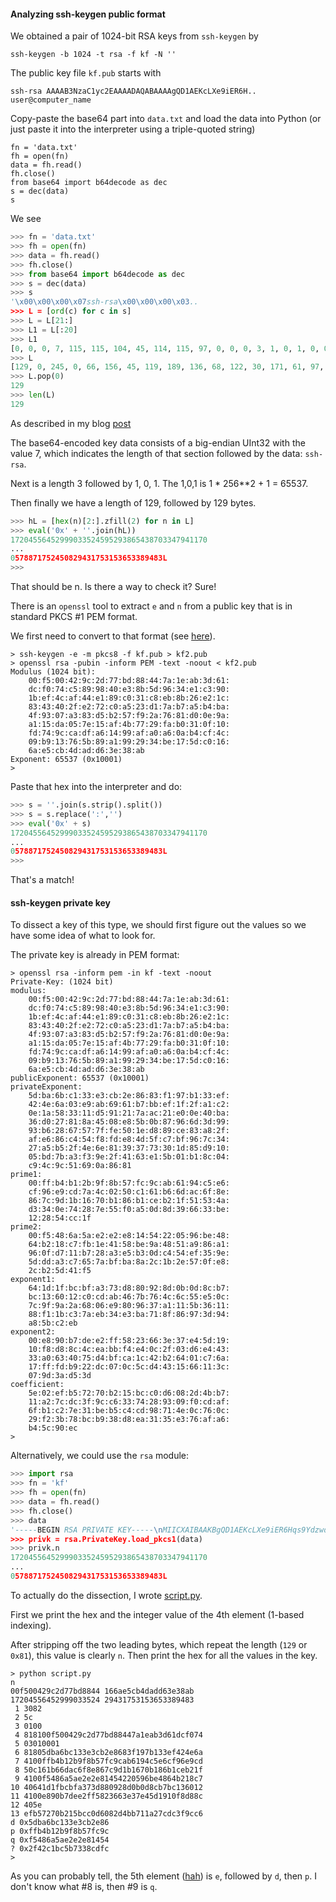 #### Analyzing ssh-keygen public format

We obtained a pair of 1024-bit RSA keys from `ssh-keygen` by

    ssh-keygen -b 1024 -t rsa -f kf -N ''

The public key file `kf.pub` starts with

```
ssh-rsa AAAAB3NzaC1yc2EAAAADAQABAAAAgQD1AEKcLXe9iER6H..
user@computer_name
```

Copy-paste the base64 part into `data.txt` and load the data into Python (or just paste it into the interpreter using a triple-quoted string)

    fn = 'data.txt'
    fh = open(fn)
    data = fh.read()
    fh.close()
    from base64 import b64decode as dec
    s = dec(data)
    s

We see

```python
>>> fn = 'data.txt'
>>> fh = open(fn)
>>> data = fh.read()
>>> fh.close()
>>> from base64 import b64decode as dec
>>> s = dec(data)
>>> s
'\x00\x00\x00\x07ssh-rsa\x00\x00\x00\x03..
>>> L = [ord(c) for c in s]
>>> L = L[21:]
>>> L1 = L[:20]
>>> L1
[0, 0, 0, 7, 115, 115, 104, 45, 114, 115, 97, 0, 0, 0, 3, 1, 0, 1, 0, 0]
>>> L
[129, 0, 245, 0, 66, 156, 45, 119, 189, 136, 68, 122, 30, 171, 61, 97, 220...
>>> L.pop(0)
129
>>> len(L)
129
```

As described in my blog [post](http://telliott99.blogspot.com/2011/08/dissecting-rsa-keys-in-python-2.html)

The base64-encoded key data consists of a big-endian UInt32 with the value 7, which indicates the length of that section followed by the data:  `ssh-rsa`.

Next is a length 3 followed by 1, 0, 1.  The 1,0,1 is 1 * 256**2 + 1 = 65537.

Then finally we have a length of 129, followed by 129 bytes.


```python
>>> hL = [hex(n)[2:].zfill(2) for n in L]
>>> eval('0x' + ''.join(hL))
17204556452999033524595293865438703347941170
...
0578871752450829431753153653389483L
>>>
```

That should be n.  Is there a way to check it?  Sure!

There is an `openssl` tool to extract `e` and `n` from a public key that is in standard PKCS #1 PEM format.  

We first need to convert to that format (see [here](RSA_key_formats.md)).

```
> ssh-keygen -e -m pkcs8 -f kf.pub > kf2.pub
> openssl rsa -pubin -inform PEM -text -noout < kf2.pub
Modulus (1024 bit):
    00:f5:00:42:9c:2d:77:bd:88:44:7a:1e:ab:3d:61:
    dc:f0:74:c5:89:98:40:e3:8b:5d:96:34:e1:c3:90:
    1b:ef:4c:af:44:e1:89:c0:31:c8:eb:8b:26:e2:1c:
    83:43:40:2f:e2:72:c0:a5:23:d1:7a:b7:a5:b4:ba:
    4f:93:07:a3:83:d5:b2:57:f9:2a:76:81:d0:0e:9a:
    a1:15:da:05:7e:15:af:4b:77:29:fa:b0:31:0f:10:
    fd:74:9c:ca:df:a6:14:99:af:a0:a6:0a:b4:cf:4c:
    09:b9:13:76:5b:89:a1:99:29:34:be:17:5d:c0:16:
    6a:e5:cb:4d:ad:d6:3e:38:ab
Exponent: 65537 (0x10001)
>
```

Paste that hex into the interpreter and do:

```python
>>> s = ''.join(s.strip().split())
>>> s = s.replace(':','')
>>> eval('0x' + s)
17204556452999033524595293865438703347941170
...
0578871752450829431753153653389483L
>>>
```
That's a match!

#### ssh-keygen private key

To dissect a key of this type, we should first figure out the values so we have some idea of what to look for.

The private key is already in PEM format:

```
> openssl rsa -inform pem -in kf -text -noout
Private-Key: (1024 bit)
modulus:
    00:f5:00:42:9c:2d:77:bd:88:44:7a:1e:ab:3d:61:
    dc:f0:74:c5:89:98:40:e3:8b:5d:96:34:e1:c3:90:
    1b:ef:4c:af:44:e1:89:c0:31:c8:eb:8b:26:e2:1c:
    83:43:40:2f:e2:72:c0:a5:23:d1:7a:b7:a5:b4:ba:
    4f:93:07:a3:83:d5:b2:57:f9:2a:76:81:d0:0e:9a:
    a1:15:da:05:7e:15:af:4b:77:29:fa:b0:31:0f:10:
    fd:74:9c:ca:df:a6:14:99:af:a0:a6:0a:b4:cf:4c:
    09:b9:13:76:5b:89:a1:99:29:34:be:17:5d:c0:16:
    6a:e5:cb:4d:ad:d6:3e:38:ab
publicExponent: 65537 (0x10001)
privateExponent:
    5d:ba:6b:c1:33:e3:cb:2e:86:83:f1:97:b1:33:ef:
    42:4e:6a:03:e9:ab:69:61:b7:bb:ef:1f:2f:a1:c2:
    0e:1a:58:33:11:d5:91:21:7a:ac:21:e0:0e:40:ba:
    36:d0:27:81:8a:45:08:e8:5b:0b:87:96:6d:3d:99:
    93:b6:28:67:57:7f:fe:50:1e:d8:89:ce:83:a8:2f:
    af:e6:86:c4:54:f8:fd:e8:4d:5f:c7:bf:96:7c:34:
    27:a5:b5:2f:4e:6e:81:39:37:73:30:1d:85:d9:10:
    05:bd:7b:a3:f3:9e:2f:41:63:e1:5b:01:b1:8c:04:
    c9:4c:9c:51:69:0a:86:81
prime1:
    00:ff:b4:b1:2b:9f:8b:57:fc:9c:ab:61:94:c5:e6:
    cf:96:e9:cd:7a:4c:02:50:c1:61:b6:6d:ac:6f:8e:
    86:7c:9d:1b:16:70:b1:86:b1:ce:b2:1f:51:53:4a:
    d3:34:0e:74:28:7e:55:f0:a5:0d:8d:39:66:33:be:
    12:28:54:cc:1f
prime2:
    00:f5:48:6a:5a:e2:e2:e8:14:54:22:05:96:be:48:
    64:b2:18:c7:fb:1e:41:58:be:9a:48:51:a9:86:a1:
    96:0f:d7:11:b7:28:a3:e5:b3:0d:c4:54:ef:35:9e:
    5d:dd:a3:c7:65:7a:bf:ba:8a:2c:1b:2e:57:0f:e8:
    2c:b2:5d:41:f5
exponent1:
    64:1d:1f:bc:bf:a3:73:d8:80:92:8d:0b:0d:8c:b7:
    bc:13:60:12:c0:cd:ab:46:7b:76:4c:6c:55:e5:0c:
    7c:9f:9a:2a:68:06:e9:80:96:37:a1:11:5b:36:11:
    88:f1:1b:c3:7a:eb:34:e3:ba:71:8f:86:97:3d:94:
    a8:5b:c2:eb
exponent2:
    00:e8:90:b7:de:e2:ff:58:23:66:3e:37:e4:5d:19:
    10:f8:d8:8c:4c:ea:bb:f4:e4:0c:2f:03:d6:e4:43:
    33:a0:63:40:75:d4:bf:ca:1c:42:b2:64:01:c7:6a:
    17:ff:fd:b9:22:dc:07:0c:5c:d4:43:15:66:11:3c:
    07:9d:3a:d5:3d
coefficient:
    5e:02:ef:b5:72:70:b2:15:bc:c0:d6:08:2d:4b:b7:
    11:a2:7c:dc:3f:9c:c6:33:74:28:93:09:f0:cd:af:
    6f:b1:c2:7e:31:be:b5:c4:cd:98:71:4e:0c:76:0c:
    29:f2:3b:78:bc:b9:38:d8:ea:31:35:e3:76:af:a6:
    b4:5c:90:ec
>
```

Alternatively, we could use the `rsa` module:

```python
>>> import rsa
>>> fn = 'kf'
>>> fh = open(fn)
>>> data = fh.read()
>>> fh.close()
>>> data
'-----BEGIN RSA PRIVATE KEY-----\nMIICXAIBAAKBgQD1AEKcLXe9iER6Hqs9YdzwdMWJmEDji12...
>>> privk = rsa.PrivateKey.load_pkcs1(data)
>>> privk.n
17204556452999033524595293865438703347941170
...
0578871752450829431753153653389483L
```

To actually do the dissection, I wrote [script.py](script.py).  

First we print the hex and the integer value of the 4th element (1-based indexing).  

After stripping off the two leading bytes, which repeat the length (`129` or `0x81`), this value is clearly `n`.  Then print the hex for all the values in the key.

``` 
> python script.py 
n
00f500429c2d77bd8844 166ae5cb4dadd63e38ab
17204556452999033524 29431753153653389483
 1 3082
 2 5c
 3 0100
 4 818100f500429c2d77bd88447a1eab3d61dcf074
 5 03010001
 6 81805dba6bc133e3cb2e8683f197b133ef424e6a
 7 4100ffb4b12b9f8b57fc9cab6194c5e6cf96e9cd
 8 50c161b66dac6f8e867c9d1b1670b186b1ceb21f
 9 4100f5486a5ae2e2e81454220596be4864b218c7
10 40641d1fbcbfa373d880928d0b0d8cb7bc136012
11 4100e890b7dee2ff5823663e37e45d1910f8d88c
12 405e
13 efb57270b215bcc0d6082d4bb711a27cdc3f9cc6
d 0x5dba6bc133e3cb2e86
p 0xffb4b12b9f8b57fc9c
q 0xf5486a5ae2e2e81454
? 0x2f42c1bc5b7338cdfc
>
```

As you can probably tell, the 5th element ([hah](https://en.wikipedia.org/wiki/The_Fifth_Element)) is `e`, followed by `d`, then `p`.  I don't know what #8 is, then #9 is `q`.